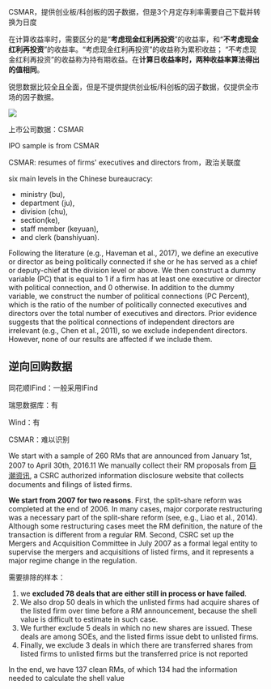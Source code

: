 CSMAR，提供创业板/科创板的因子数据，但是3个月定存利率需要自己下载并转换为日度

 

在计算收益率时，需要区分的是“**考虑现金红利再投资**”的收益率，和“**不考虑现金红利再投资**”的收益率。“考虑现金红利再投资”的收益称为累积收益； “不考虑现金红利再投资”的收益称为持有期收益。在**计算日收益率时，两种收益率算法得出的值相同**。

 

锐思数据比较全且全面，但是不提供提供创业板/科创板的因子数据，仅提供全市场的因子数据。

 ![](https://cdn.jsdelivr.net/gh/henrywu97/FigBed@master/Figs/20210508095243.png)







上市公司数据：CSMAR

IPO sample is from CSMAR

CSMAR: resumes of firms' executives and directors from，政治关联度

six main levels in the Chinese bureaucracy: 

- ministry (bu), 
- department (ju), 
- division (chu), 
- section(ke), 
- staff member (keyuan), 
- and clerk (banshiyuan).

Following the literature (e.g., Haveman et al., 2017), we define an executive or director as being politically connected if she or he has served as a chief or deputy-chief at the division level or above. We then construct a dummy variable (PC) that is equal to 1 if a firm has at least one executive or director with political connection, and 0 otherwise. In addition to the dummy variable, we construct the number of political connections (PC Percent), which is the ratio of the number of politically connected executives and directors over the total number of executives and directors. Prior evidence suggests that the political connections of independent directors are irrelevant (e.g., Chen et al., 2011), so we exclude independent directors. However, none of our results are affected if we include them.

## 逆向回购数据

同花顺IFind：一般采用IFind

瑞思数据库：有

Wind：有



CSMAR：难以识别





We start with a sample of 260 RMs that are announced from January 1st, 2007 to April 30th, 2016.11 We manually collect their RM proposals from [巨潮资讯](http://www.cninfo.com.cn/), a CSRC authorized information disclosure website that collects documents and filings of listed firms.



**We start from 2007 for two reasons**. First, the split-share reform was completed at the end of 2006. In many cases, major corporate restructuring was a necessary part of the split-share reform (see, e.g., Liao et al., 2014). Although some restructuring cases meet the RM definition, the nature of the transaction is different from a regular RM. Second, CSRC set up the Mergers and Acquisition Committee in July 2007 as a formal legal entity to supervise the mergers and acquisitions of listed firms, and it represents a major regime change in the regulation.

需要排除的样本：

1. we **excluded 78 deals that are either still in process or have failed**.
2. We also drop 50 deals in which the unlisted firms had acquire shares of the listed firm over time before a RM announcement, because the shell value is difficult to estimate in such case.
3. We further exclude 5 deals in which no new shares are issued. These deals are among SOEs, and the listed firms issue debt to unlisted firms.
4. Finally, we exclude 3 deals in which there are transferred shares from listed firms to unlisted firms but the transferred price is not reported

In the end, we have 137 clean RMs, of which 134 had the information needed to calculate the shell value